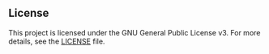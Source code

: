 ## License
This project is licensed under the GNU General Public License v3. For more details, see the [LICENSE](LICENSE.txt) file.
